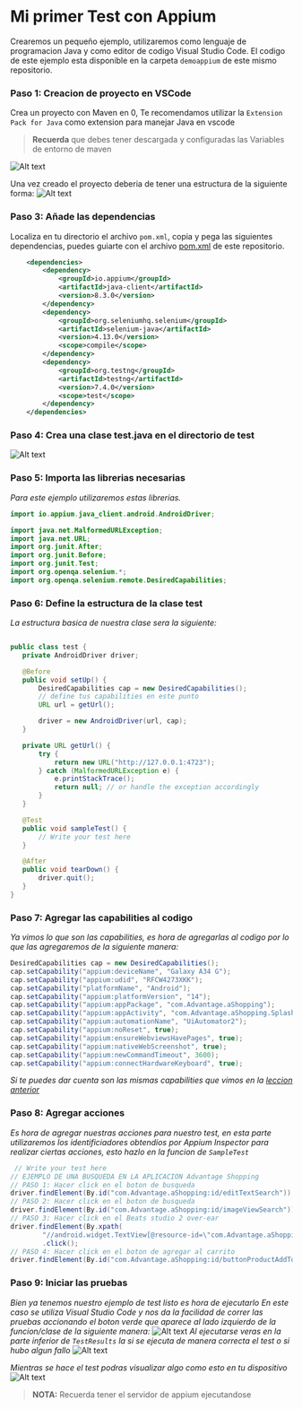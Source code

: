 # Mi primer Test con Appium
Crearemos un pequeño ejemplo, utilizaremos como lenguaje de programacion Java y como editor de codigo Visual Studio Code. El codigo de este ejemplo esta disponible en la carpeta `demoappium` de este mismo repositorio.

### Paso 1: Creacion de proyecto en VSCode
Crea un proyecto con Maven en 0, Te recomendamos utilizar la `Extension Pack for Java` como extension para manejar Java en vscode
>**Recuerda** que debes tener descargada y configuradas las Variables de entorno de maven 

![Alt text](image.png)

Una vez creado el proyecto deberia de tener una estructura de la siguiente forma:
![Alt text](image-1.png)

### Paso 3: Añade las dependencias
Localiza en tu directorio el archivo `pom.xml`, copia y pega las siguientes dependencias, puedes guiarte con el archivo [pom.xml](url) de este repositorio.

```xml
    <dependencies>
        <dependency>
            <groupId>io.appium</groupId>
            <artifactId>java-client</artifactId>
            <version>8.3.0</version>
        </dependency>
        <dependency>
            <groupId>org.seleniumhq.selenium</groupId>
            <artifactId>selenium-java</artifactId>
            <version>4.13.0</version>
            <scope>compile</scope>
        </dependency>
        <dependency>
            <groupId>org.testng</groupId>
            <artifactId>testng</artifactId>
            <version>7.4.0</version>
            <scope>test</scope>
        </dependency>
    </dependencies>
```
### Paso 4: Crea una clase test.java en el directorio de test
![Alt text](image-2.png) 

 ### Paso 5: Importa las librerias necesarias
 _Para este ejemplo utilizaremos estas librerias._
 ```java
 import io.appium.java_client.android.AndroidDriver;

import java.net.MalformedURLException;
import java.net.URL;
import org.junit.After;
import org.junit.Before;
import org.junit.Test;
import org.openqa.selenium.*;
import org.openqa.selenium.remote.DesiredCapabilities;
 ```

### Paso 6: Define la estructura de la clase test
 _La estructura basica de nuestra clase sera la siguiente:_
 ```java
 
public class test {
    private AndroidDriver driver;

    @Before
    public void setUp() {
        DesiredCapabilities cap = new DesiredCapabilities();
        // define tus capabilities en este punto
        URL url = getUrl();

        driver = new AndroidDriver(url, cap);
    }

    private URL getUrl() {
        try {
            return new URL("http://127.0.0.1:4723");
        } catch (MalformedURLException e) {
            e.printStackTrace();
            return null; // or handle the exception accordingly
        }
    }

    @Test
    public void sampleTest() {
        // Write your test here
    }

    @After
    public void tearDown() {
        driver.quit();
    }
}

 ```
 ### Paso 7: Agregar las capabilities al codigo
 _Ya vimos lo que son las capabilities, es hora de agregarlas al codigo por lo que las agregaremos de la siguiente manera:_
 ```java
DesiredCapabilities cap = new DesiredCapabilities();
cap.setCapability("appium:deviceName", "Galaxy A34 G");
cap.setCapability("appium:udid", "RFCW4273XKK");
cap.setCapability("platformName", "Android");
cap.setCapability("appium:platformVersion", "14");
cap.setCapability("appium:appPackage", "com.Advantage.aShopping");
cap.setCapability("appium:appActivity", "com.Advantage.aShopping.SplashActivity");
cap.setCapability("appium:automationName", "UiAutomator2");
cap.setCapability("appium:noReset", true);
cap.setCapability("appium:ensureWebviewsHavePages", true);
cap.setCapability("appium:nativeWebScreenshot", true);
cap.setCapability("appium:newCommandTimeout", 3600);
cap.setCapability("appium:connectHardwareKeyboard", true);
 ```
_Si te puedes dar cuenta son las mismas capabilities que vimos en la [leccion anterior](./Taller4%20Inspeccionando%20Objetos.md)_

### Paso 8: Agregar acciones
_Es hora de agregar nuestras acciones para nuestro test, en esta parte utilizaremos los identificiadores obtendios por Appium Inspector para realizar ciertas acciones, esto hazlo en la funcion de `SampleTest`_
```java
 // Write your test here
// EJEMPLO DE UNA BUSQUEDA EN LA APLICACION Advantage Shopping
// PASO 1: Hacer click en el boton de busqueda
driver.findElement(By.id("com.Advantage.aShopping:id/editTextSearch")).sendKeys("Phones");
// PASO 2: Hacer click en el boton de busqueda
driver.findElement(By.id("com.Advantage.aShopping:id/imageViewSearch")).click();
// PASO 3: Hacer click en el Beats studio 2 over-ear
driver.findElement(By.xpath(
        "//android.widget.TextView[@resource-id=\"com.Advantage.aShopping:id/textViewProductName\" and @text=\"BEATS STUDIO 2 OVER-EAR MATTE BLACK HEADPHONES\"]"))
        .click();
// PASO 4: Hacer click en el boton de agregar al carrito
driver.findElement(By.id("com.Advantage.aShopping:id/buttonProductAddToCart")).click();
```
### Paso 9: Iniciar las pruebas
_Bien ya tenemos nuestro ejemplo de test listo es hora de ejecutarlo_
_En este caso se utiliza Visual Studio Code y nos da la facilidad de correr las pruebas accionando el boton verde que aparece al lado izquierdo de la funcion/clase de la siguiente manera:_
![Alt text](image-3.png)
_Al ejecutarse veras en la parte inferior de `TestResults` la si se ejecuta de manera correcta el test o si hubo algun fallo_
![Alt text](image-4.png)

_Mientras se hace el test podras visualizar algo como esto en tu dispositivo_
![Alt text](DemoAppium.gif)

>**NOTA:** Recuerda tener el servidor de appium ejecutandose 

 
